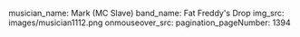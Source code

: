 musician_name: Mark (MC Slave)
band_name: Fat Freddy&#39;s Drop
img_src: images/musician1112.png
onmouseover_src: 
pagination_pageNumber: 1394